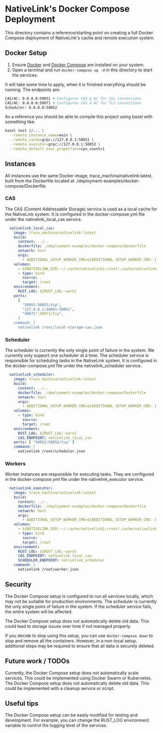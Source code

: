 # NativeLink's Docker Compose Deployment

This directory contains a reference/starting point on creating a full Docker Compose deployment of NativeLink's cache and remote execution system.

## Docker Setup

1. Ensure [Docker](https://docs.docker.com/engine/install/) and [Docker Compose](https://docs.docker.com/compose/install/) are installed on your system.
2. Open a terminal and run `docker-compose up -d` in this directory to start the services.

It will take some time to apply, when it is finished everything should be running. The endpoints are:

```sh
CAS/AC: 0.0.0.0:50051 # Configures CAS & AC for SSL connections
CAS/AC: 0.0.0.0:50071 # Configures CAS & AC for TLS connections
Scheduler: 0.0.0.0:50052
```

As a reference you should be able to compile this project using bazel with something like:

```sh
bazel test //... \
  --remote_instance_name=main \
  --remote_cache=grpc://127.0.0.1:50051 \
  --remote_executor=grpc://127.0.0.1:50052 \
  --remote_default_exec_properties=cpu_count=1
```

## Instances

All instances use the same Docker image, trace_machina/nativelink:latest, built from the Dockerfile located at ./deployment-examples/docker-compose/Dockerfile.

### CAS

The CAS (Content Addressable Storage) service is used as a local cache for the NativeLink system. It is configured in the docker-compose.yml file under the nativelink_local_cas service.

```yml
  nativelink_local_cas:
    image: trace_machina/nativelink:latest
    build:
      context: ../..
      dockerfile: ./deployment-examples/docker-compose/Dockerfile
      network: host
      args:
        - ADDITIONAL_SETUP_WORKER_CMD=${ADDITIONAL_SETUP_WORKER_CMD:-}
    volumes:
      - ${NATIVELINK_DIR:-~/.cache/nativelink}:/root/.cache/nativelink
      - type: bind
        source: .
        target: /root
    environment:
      RUST_LOG: ${RUST_LOG:-warn}
    ports:
      [
        "50051:50051/tcp",
        "127.0.0.1:50061:50061",
        "50071":50071/tcp",
      ]
    command: |
      nativelink /root/local-storage-cas.json
```

### Scheduler

The scheduler is currently the only single point of failure in the system. We currently only support one scheduler at a time.
The scheduler service is responsible for scheduling tasks in the NativeLink system. It is configured in the docker-compose.yml file under the nativelink_scheduler service.

```yml
  nativelink_scheduler:
    image: trace_machina/nativelink:latest
    build:
      context: ../..
      dockerfile: ./deployment-examples/docker-compose/Dockerfile
      network: host
      args:
        - ADDITIONAL_SETUP_WORKER_CMD=${ADDITIONAL_SETUP_WORKER_CMD:-}
    volumes:
      - type: bind
        source: .
        target: /root
    environment:
      RUST_LOG: ${RUST_LOG:-warn}
      CAS_ENDPOINT: nativelink_local_cas
    ports: [ "50052:50052/tcp" ]
    command: |
      nativelink /root/scheduler.json
```

### Workers

Worker instances are responsible for executing tasks. They are configured in the docker-compose.yml file under the nativelink_executor service.

```yml
  nativelink_executor:
    image: trace_machina/nativelink:latest
    build:
      context: ../..
      dockerfile: ./deployment-examples/docker-compose/Dockerfile
      network: host
      args:
        - ADDITIONAL_SETUP_WORKER_CMD=${ADDITIONAL_SETUP_WORKER_CMD:-}
    volumes:
      - ${NATIVELINK_DIR:-~/.cache/nativelink}:/root/.cache/nativelink
      - type: bind
        source: .
        target: /root
    environment:
      RUST_LOG: ${RUST_LOG:-warn}
      CAS_ENDPOINT: nativelink_local_cas
      SCHEDULER_ENDPOINT: nativelink_scheduler
    command: |
      nativelink /root/worker.json
```

## Security

The Docker Compose setup is configured to run all services locally, which may not be suitable for production environments. The scheduler is currently the only single point of failure in the system. If the scheduler service fails, the entire system will be affected.

The Docker Compose setup does not automatically delete old data. This could lead to storage issues over time if not managed properly.

If you decide to stop using this setup, you can use `docker-compose down` to stop and remove all the containers. However, in a non-local setup, additional steps may be required to ensure that all data is securely deleted.

## Future work / TODOs

Currently, the Docker Compose setup does not automatically scale services. This could be implemented using Docker Swarm or Kubernetes.
The Docker Compose setup does not automatically delete old data. This could be implemented with a cleanup service or script.

## Useful tips

The Docker Compose setup can be easily modified for testing and development. For example, you can change the RUST_LOG environment variable to control the logging level of the services.
